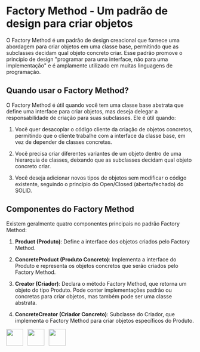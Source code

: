# Factory Method - Um padrão de design para criar objetos

O Factory Method é um padrão de design creacional que fornece uma abordagem para criar objetos em uma classe base, permitindo que as subclasses decidam qual objeto concreto criar. Esse padrão promove o princípio de design "programar para uma interface, não para uma implementação" e é amplamente utilizado em muitas linguagens de programação.

## Quando usar o Factory Method?

O Factory Method é útil quando você tem uma classe base abstrata que define uma interface para criar objetos, mas deseja delegar a responsabilidade de criação para suas subclasses. Ele é útil quando:

1. Você quer desacoplar o código cliente da criação de objetos concretos, permitindo que o cliente trabalhe com a interface da classe base, em vez de depender de classes concretas.

2. Você precisa criar diferentes variantes de um objeto dentro de uma hierarquia de classes, deixando que as subclasses decidam qual objeto concreto criar.

3. Você deseja adicionar novos tipos de objetos sem modificar o código existente, seguindo o princípio do Open/Closed (aberto/fechado) do SOLID.

## Componentes do Factory Method

Existem geralmente quatro componentes principais no padrão Factory Method:

1. **Product (Produto)**: Define a interface dos objetos criados pelo Factory Method.

2. **ConcreteProduct (Produto Concreto)**: Implementa a interface do Produto e representa os objetos concretos que serão criados pelo Factory Method.

3. **Creator (Criador)**: Declara o método Factory Method, que retorna um objeto do tipo Produto. Pode conter implementações padrão ou concretas para criar objetos, mas também pode ser uma classe abstrata.

4. **ConcreteCreator (Criador Concreto)**: Subclasse do Criador, que implementa o Factory Method para criar objetos específicos do Produto.




















<a href="https://github.com/ggramoss"><img src="https://github.com/ggramoss.png" width="45" height="45"></a> &nbsp;
<a href="https://github.com/GuedesPeter"><img src="https://github.com/GuedesPeter.png" width="45" height="45"></a> &nbsp;
<a href="https://github.com/TaizaReis"><img src="https://github.com/TaizaReis.png" width="45" height="45"></a> &nbsp;
